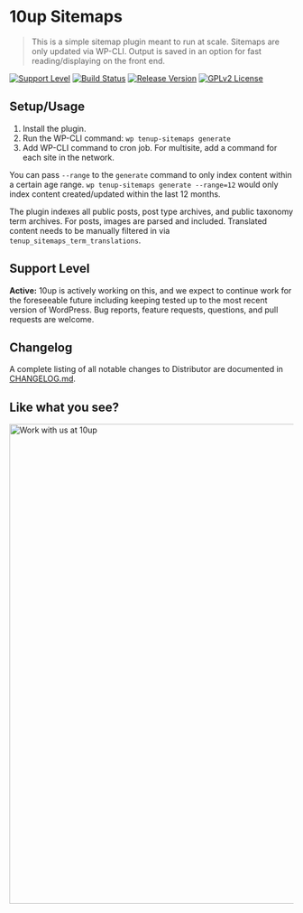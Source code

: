 # 10up Sitemaps

> This is a simple sitemap plugin meant to run at scale. Sitemaps are only updated via WP-CLI. Output is saved in an option for fast reading/displaying on the front end.

[![Support Level](https://img.shields.io/badge/support-active-green.svg)](#support-level) [![Build Status](https://travis-ci.org/10up/10up-sitemaps.svg?branch=master)](https://travis-ci.org/10up/10up-sitemaps) [![Release Version](https://img.shields.io/github/release/10up/10up-sitemaps.svg)](https://github.com/10up/10up-sitemaps/releases/latest) [![GPLv2 License](https://img.shields.io/github/license/10up/10up-sitemaps.svg)](https://github.com/10up/10up-sitemaps/blob/develop/LICENSE.md)

## Setup/Usage

1. Install the plugin.
2. Run the WP-CLI command: `wp tenup-sitemaps generate`
3. Add WP-CLI command to cron job. For multisite, add a command for each site in the network.

You can pass `--range` to the `generate` command to only index content within a certain age range. `wp tenup-sitemaps generate --range=12` would only index content created/updated within the last 12 months.

The plugin indexes all public posts, post type archives, and public taxonomy term archives. For posts, images are parsed and included. Translated content needs to be manually filtered in via `tenup_sitemaps_term_translations`.

## Support Level

**Active:** 10up is actively working on this, and we expect to continue work for the foreseeable future including keeping tested up to the most recent version of WordPress.  Bug reports, feature requests, questions, and pull requests are welcome.

## Changelog

A complete listing of all notable changes to Distributor are documented in [CHANGELOG.md](https://github.com/10up/10up-sitemaps/blob/develop/CHANGELOG.md).

## Like what you see?

<a href="http://10up.com/contact/"><img src="https://10up.com/uploads/2016/10/10up-Github-Banner.png" width="850" alt="Work with us at 10up"></a>
